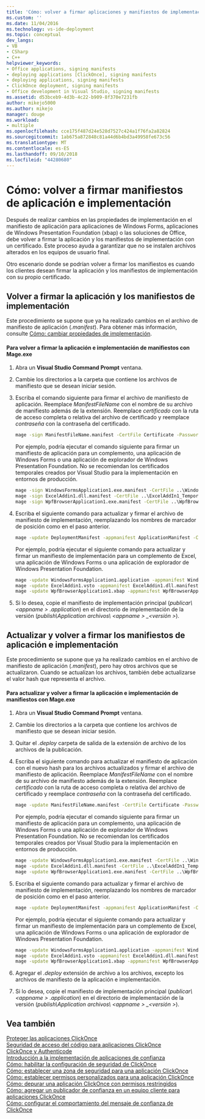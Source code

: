 ```yaml
---
title: 'Cómo: volver a firmar aplicaciones y manifiestos de implementación | Microsoft Docs'
ms.custom: ''
ms.date: 11/04/2016
ms.technology: vs-ide-deployment
ms.topic: conceptual
dev_langs:
- VB
- CSharp
- C++
helpviewer_keywords:
- Office applications, signing manifests
- deploying applications [ClickOnce], signing manifests
- deploying applications, signing manifests
- ClickOnce deployment, signing manifests
- Office development in Visual Studio, signing manifests
ms.assetid: d53bceb9-4d3b-4c22-b909-8f370e7231fb
author: mikejo5000
ms.author: mikejo
manager: douge
ms.workload:
- multiple
ms.openlocfilehash: cce175f487d24e528d7527c424a1f76fa2a82824
ms.sourcegitcommit: 1ab675a872848c81a44d6b4bd3a49958fe673c56
ms.translationtype: MT
ms.contentlocale: es-ES
ms.lasthandoff: 09/10/2018
ms.locfileid: "44280680"
---
```

# <a name="how-to-re-sign-application-and-deployment-manifests"></a>Cómo: volver a firmar manifiestos de aplicación e implementación
Después de realizar cambios en las propiedades de implementación en el manifiesto de aplicación para aplicaciones de Windows Forms, aplicaciones de Windows Presentation Foundation (xbap) o las soluciones de Office, debe volver a firmar la aplicación y los manifiestos de implementación con un certificado. Este proceso ayuda a garantizar que no se instalen archivos alterados en los equipos de usuario final.  
  
 Otro escenario donde se podrían volver a firmar los manifiestos es cuando los clientes desean firmar la aplicación y los manifiestos de implementación con su propio certificado.  
  
## <a name="re-sign-the-application-and-deployment-manifests"></a>Volver a firmar la aplicación y los manifiestos de implementación  
 Este procedimiento se supone que ya ha realizado cambios en el archivo de manifiesto de aplicación (*.manifest*). Para obtener más información, consulte [Cómo: cambiar propiedades de implementación](https://msdn.microsoft.com/library/66052a3a-8127-4964-8147-2477ef5d1472).  
  
#### <a name="to-re-sign-the-application-and-deployment-manifests-with-mageexe"></a>Para volver a firmar la aplicación e implementación de manifiestos con Mage.exe  
  
1.  Abra un **Visual Studio Command Prompt** ventana.  
  
2.  Cambie los directorios a la carpeta que contiene los archivos de manifiesto que se desean iniciar sesión.  
  
3.  Escriba el comando siguiente para firmar el archivo de manifiesto de aplicación. Reemplace *ManifestFileName* con el nombre de su archivo de manifiesto además de la extensión. Reemplace *certificado* con la ruta de acceso completa o relativa del archivo de certificado y reemplace *contraseña* con la contraseña del certificado.  
  
    ```cmd  
    mage -sign ManifestFileName.manifest -CertFile Certificate -Password Password  
    ```  
  
     Por ejemplo, podría ejecutar el comando siguiente para firmar un manifiesto de aplicación para un complemento, una aplicación de Windows Forms o una aplicación de explorador de Windows Presentation Foundation. No se recomiendan los certificados temporales creados por Visual Studio para la implementación en entornos de producción.  
  
    ```cmd  
    mage -sign WindowsFormsApplication1.exe.manifest -CertFile ..\WindowsFormsApplication1_TemporaryKey.pfx  
    mage -sign ExcelAddin1.dll.manifest -CertFile ..\ExcelAddIn1_TemporaryKey.pfx  
    mage -sign WpfBrowserApplication1.exe.manifest -CertFile ..\WpfBrowserApplication1_TemporaryKey.pfx  
    ```  
  
4.  Escriba el siguiente comando para actualizar y firmar el archivo de manifiesto de implementación, reemplazando los nombres de marcador de posición como en el paso anterior.  
  
    ```cmd  
    mage -update DeploymentManifest -appmanifest ApplicationManifest -CertFile Certificate -Password Password  
    ```  
  
     Por ejemplo, podría ejecutar el siguiente comando para actualizar y firmar un manifiesto de implementación para un complemento de Excel, una aplicación de Windows Forms o una aplicación de explorador de Windows Presentation Foundation.  
  
    ```cmd  
    mage -update WindowsFormsApplication1.application -appmanifest WindowsFormsApplication1.exe.manifest -CertFile ..\WindowsFormsApplication1_TemporaryKey.pfx  
    mage -update ExcelAddin1.vsto -appmanifest ExcelAddin1.dll.manifest -CertFile ..\ExcelAddIn1_TemporaryKey.pfx  
    mage -update WpfBrowserApplication1.xbap -appmanifest WpfBrowserApplication1.exe.manifest -CertFile ..\WpfBrowserApplication1_TemporaryKey.pfx  
    ```  
  
5.  Si lo desea, copie el manifiesto de implementación principal (*publicar\\\<appname > .application*) en el directorio de implementación de la versión (*publish\Application archivos\\ \<appname > _\<versión >*).  
  
## <a name="update-and-re-sign-the-application-and-deployment-manifests"></a>Actualizar y volver a firmar los manifiestos de aplicación e implementación  
 Este procedimiento se supone que ya ha realizado cambios en el archivo de manifiesto de aplicación (*.manifest*), pero hay otros archivos que se actualizaron. Cuando se actualizan los archivos, también debe actualizarse el valor hash que representa el archivo.  
  
#### <a name="to-update-and-re-sign-the-application-and-deployment-manifests-with-mageexe"></a>Para actualizar y volver a firmar la aplicación e implementación de manifiestos con Mage.exe  
  
1.  Abra un **Visual Studio Command Prompt** ventana.  
  
2.  Cambie los directorios a la carpeta que contiene los archivos de manifiesto que se desean iniciar sesión.  
  
3.  Quitar el *.deploy* carpeta de salida de la extensión de archivo de los archivos de la publicación.  
  
4.  Escriba el siguiente comando para actualizar el manifiesto de aplicación con el nuevo hash para los archivos actualizados y firmar el archivo de manifiesto de aplicación. Reemplace *ManifestFileName* con el nombre de su archivo de manifiesto además de la extensión. Reemplace *certificado* con la ruta de acceso completa o relativa del archivo de certificado y reemplace *contraseña* con la contraseña del certificado.  
  
    ```cmd  
    mage -update ManifestFileName.manifest -CertFile Certificate -Password Password  
    ```  
  
     Por ejemplo, podría ejecutar el comando siguiente para firmar un manifiesto de aplicación para un complemento, una aplicación de Windows Forms o una aplicación de explorador de Windows Presentation Foundation. No se recomiendan los certificados temporales creados por Visual Studio para la implementación en entornos de producción.  
  
    ```cmd  
    mage -update WindowsFormsApplication1.exe.manifest -CertFile ..\WindowsFormsApplication1_TemporaryKey.pfx  
    mage -update ExcelAddin1.dll.manifest -CertFile ..\ExcelAddIn1_TemporaryKey.pfx  
    mage -update WpfBrowserApplication1.exe.manifest -CertFile ..\WpfBrowserApplication1_TemporaryKey.pfx  
    ```  
  
5.  Escriba el siguiente comando para actualizar y firmar el archivo de manifiesto de implementación, reemplazando los nombres de marcador de posición como en el paso anterior.  
  
    ```cmd  
    mage -update DeploymentManifest -appmanifest ApplicationManifest -CertFile Certificate -Password Password  
    ```  
  
     Por ejemplo, podría ejecutar el siguiente comando para actualizar y firmar un manifiesto de implementación para un complemento de Excel, una aplicación de Windows Forms o una aplicación de explorador de Windows Presentation Foundation.  
  
    ```cmd  
    mage -update WindowsFormsApplication1.application -appmanifest WindowsFormsApplication1.exe.manifest -CertFile ..\WindowsFormsApplication1_TemporaryKey.pfx  
    mage -update ExcelAddin1.vsto -appmanifest ExcelAddin1.dll.manifest -CertFile ..\ExcelAddIn1_TemporaryKey.pfx  
    mage -update WpfBrowserApplication1.xbap -appmanifest WpfBrowserApplication1.exe.manifest -CertFile ..\WpfBrowserApplication1_TemporaryKey.pfx  
    ```  
  
6.  Agregar el *.deploy* extensión de archivo a los archivos, excepto los archivos de manifiesto de la aplicación e implementación.  
  
7.  Si lo desea, copie el manifiesto de implementación principal (*publicar\\\<appname > .application*) en el directorio de implementación de la versión (*publish\Application archivos\\ \<appname > _\<versión >*).  
  
## <a name="see-also"></a>Vea también  
 [Proteger las aplicaciones ClickOnce](../deployment/securing-clickonce-applications.md)   
 [Seguridad de acceso del código para aplicaciones ClickOnce](../deployment/code-access-security-for-clickonce-applications.md)   
 [ClickOnce y Authenticode](../deployment/clickonce-and-authenticode.md)   
 [Introducción a la implementación de aplicaciones de confianza](../deployment/trusted-application-deployment-overview.md)   
 [Cómo: habilitar la configuración de seguridad de ClickOnce](../deployment/how-to-enable-clickonce-security-settings.md)   
 [Cómo: establecer una zona de seguridad para una aplicación ClickOnce](../deployment/how-to-set-a-security-zone-for-a-clickonce-application.md)   
 [Cómo: establecer permisos personalizados para una aplicación ClickOnce](../deployment/how-to-set-custom-permissions-for-a-clickonce-application.md)   
 [Cómo: depurar una aplicación ClickOnce con permisos restringidos](../deployment/how-to-debug-a-clickonce-application-with-restricted-permissions.md)   
 [Cómo: agregar un publicador de confianza en un equipo cliente para aplicaciones ClickOnce](../deployment/how-to-add-a-trusted-publisher-to-a-client-computer-for-clickonce-applications.md)   
 [Cómo: configurar el comportamiento del mensaje de confianza de ClickOnce](../deployment/how-to-configure-the-clickonce-trust-prompt-behavior.md)